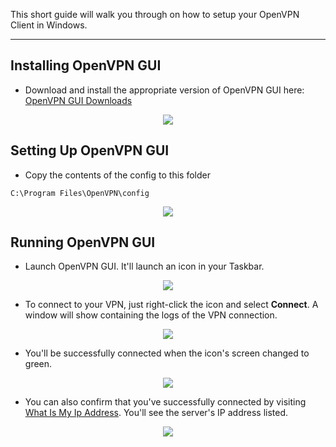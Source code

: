 This short guide will walk you through on how to setup your OpenVPN Client in Windows.

***

## Installing OpenVPN GUI

* Download and install the appropriate version of OpenVPN GUI here: [OpenVPN GUI Downloads](https://openvpn.net/community-downloads/)

<p align="center"><img src="https://docs.usbx.me/uploads/images/gallery/2020-05/image-1590596209676.png"></p>

## Setting Up OpenVPN GUI

* Copy the contents of the config to this folder

`C:\Program Files\OpenVPN\config`

<p align="center"><img src="https://docs.usbx.me/uploads/images/gallery/2020-05/image-1590686342974.png"></p>

## Running OpenVPN GUI

* Launch OpenVPN GUI. It'll launch an icon in your Taskbar.

<p align="center"><img src="https://docs.usbx.me/uploads/images/gallery/2020-05/image-1590686618150.png"></p>

* To connect to your VPN, just right-click the icon and select **Connect**. A window will show containing the logs of the VPN connection.

<p align="center"><img src="https://docs.usbx.me/uploads/images/gallery/2020-05/image-1590686702740.png"></p>

* You'll be successfully connected when the icon's screen changed to green.

<p align="center"><img src="https://docs.usbx.me/uploads/images/gallery/2020-05/image-1590686823583.png"></p>

* You can also confirm that you've successfully connected by visiting [What Is My Ip Address](https://whatismyipaddress.com/). You'll see the server's IP address listed.

<p align="center"><img src="https://docs.usbx.me/uploads/images/gallery/2020-05/image-1590686968356.png"></p>